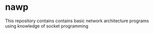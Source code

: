 # nawp
This repository contains contains basic network architecture programs using knowledge of socket programming
